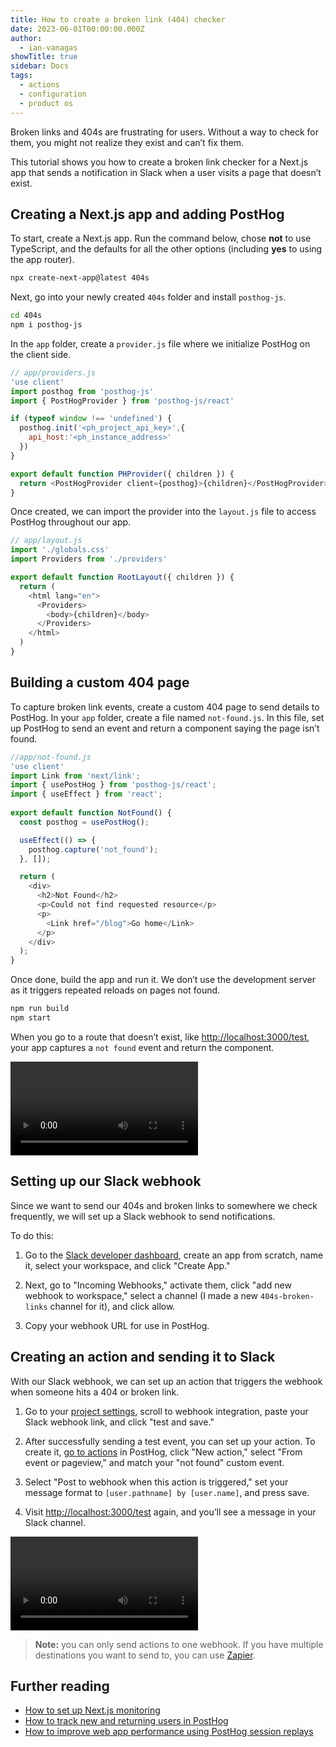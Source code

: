 ```yaml
---
title: How to create a broken link (404) checker
date: 2023-06-01T00:00:00.000Z
author:
  - ian-vanagas
showTitle: true
sidebar: Docs
tags:
  - actions
  - configuration
  - product os
---
```


Broken links and 404s are frustrating for users. Without a way to check for them, you might not realize they exist and can’t fix them. 

This tutorial shows you how to create a broken link checker for a Next.js app that sends a notification in Slack when a user visits a page that doesn’t exist.

## Creating a Next.js app and adding PostHog

To start, create a Next.js app. Run the command below, chose **not** to use TypeScript, and the defaults for all the other options (including **yes** to using the app router).

```bash
npx create-next-app@latest 404s
```

Next, go into your newly created `404s` folder and install `posthog-js`.

```bash
cd 404s 
npm i posthog-js
```

In the `app` folder, create a `provider.js` file where we initialize PostHog on the client side.

```js
// app/providers.js
'use client'
import posthog from 'posthog-js'
import { PostHogProvider } from 'posthog-js/react'

if (typeof window !== 'undefined') {
  posthog.init('<ph_project_api_key>',{
    api_host:'<ph_instance_address>'
  })
}

export default function PHProvider({ children }) {
  return <PostHogProvider client={posthog}>{children}</PostHogProvider>
}
```

Once created, we can import the provider into the `layout.js` file to access PostHog throughout our app.

```js
// app/layout.js
import './globals.css'
import Providers from './providers'

export default function RootLayout({ children }) {
  return (
    <html lang="en">
      <Providers>
        <body>{children}</body>
      </Providers>
    </html>
  )
}
```

## Building a custom 404 page

To capture broken link events, create a custom 404 page to send details to PostHog. In your `app` folder, create a file named `not-found.js`. In this file, set up PostHog to send an event and return a component saying the page isn’t found.

```js
//app/not-found.js
'use client'
import Link from 'next/link';
import { usePostHog } from 'posthog-js/react';
import { useEffect } from 'react';
 
export default function NotFound() {
  const posthog = usePostHog();

  useEffect(() => {
    posthog.capture('not_found');
  }, []);

  return (
    <div>
      <h2>Not Found</h2>
      <p>Could not find requested resource</p>
      <p>
        <Link href="/blog">Go home</Link>
      </p>
    </div>
  );
}
```

Once done, build the app and run it. We don’t use the development server as it triggers repeated reloads on pages not found. 

```bash
npm run build
npm start
```

When you go to a route that doesn’t exist, like [http://localhost:3000/test](http://localhost:3000/test), your app captures a `not found` event and return the component.

![Not found event](https://res.cloudinary.com/dmukukwp6/video/upload/v1710055416/posthog.com/contents/images/tutorials/broken-link-checker/not-found.mp4)

## Setting up our Slack webhook

Since we want to send our 404s and broken links to somewhere we check frequently, we will set up a Slack webhook to send notifications.

To do this: 

1. Go to the [Slack developer dashboard](https://api.slack.com/apps?new_app=1), create an app from scratch, name it, select your workspace, and click "Create App."

2. Next, go to "Incoming Webhooks," activate them, click "add new webhook to workspace," select a channel (I made a new `404s-broken-links` channel for it), and click allow.

3. Copy your webhook URL for use in PostHog.

## Creating an action and sending it to Slack

With our Slack webhook, we can set up an action that triggers the webhook when someone hits a 404 or broken link. 

1. Go to your [project settings](https://app.posthog.com/project/settings#webhook), scroll to webhook integration, paste your Slack webhook link, and click "test and save."

2. After successfully sending a test event, you can set up your action. To create it, [go to actions](https://app.posthog.com/data-management/actions) in PostHog, click "New action," select "From event or pageview," and match your "not found" custom event. 

3. Select "Post to webhook when this action is triggered," set your message format to `[user.pathname] by [user.name]`, and press save.

4. Visit [http://localhost:3000/test](http://localhost:3000/test) again, and you’ll see a message in your Slack channel.

![Slack](https://res.cloudinary.com/dmukukwp6/video/upload/v1710055416/posthog.com/contents/images/tutorials/broken-link-checker/slack.mp4)

> **Note:** you can only send actions to one webhook. If you have multiple destinations you want to send to, you can use [Zapier](/docs/apps/zapier-connector).

## Further reading

- [How to set up Next.js monitoring](/tutorials/nextjs-monitoring)
- [How to track new and returning users in PostHog](/tutorials/track-new-returning-users)
- [How to improve web app performance using PostHog session replays](/tutorials/performance-metrics)
